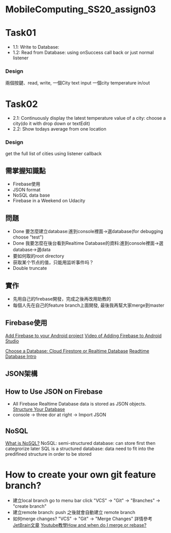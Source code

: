# MobileComputing_SS20_assign03

# Task01
- 1.1: Write to Database:
- 1.2: Read from Database: using onSuccess call back or just normal listener

### Design
兩個按鍵、read, write, 一個City text input 一個city temperature in/out

# Task02
- 2.1: Continuously display the latest temperature value of a city: choose a city(do it with drop down or textEdit)
- 2.2: Show todays average from one location

### Design
get the full list of cities
using listener callback

## 需掌握知識點
- Firebase使用
- JSON format
- NoSQL data base
- Firebase in a Weekend on Udacity

## 問題
- Done 要怎麼建立database:進到console裡面->選database(for debugging choose "test")
- Done 我要怎麼在後台看到Realtime Database的資料:進到console裡面->選database->選data
- 要如何取的root directory
- 获取某个节点的值，只能用监听事件吗？
- Double truncate

## 實作
- 先用自己的firebase開發，完成之後再改用助教的
- 每個人先在自己的feature branch上面開發, 最後我再幫大家merge到master

## Firebase使用
[Add Firebase to your Android project](https://firebase.google.com/docs/android/setup)
[Video of Adding Firebase to Android Studio](https://www.youtube.com/watch?v=9qe_A3F-_f0)

[Choose a Database: Cloud Firestore or Realtime Database](https://firebase.google.com/docs/database/rtdb-vs-firestore#writes_and_transactions)
[Readtime Database Intro](https://firebase.google.com/products/realtime-database/?authuser=0)

## JSON架構

## How to Use JSON on Firebase
- All Firebase Realtime Database data is stored as JSON objects.
[Structure Your Database](https://firebase.google.com/docs/database/web/structure-data)
- console -> three dor at right -> Import JSON
## NoSQL
[What is NoSQL?](https://www.youtube.com/watch?v=BgQFJ_UNIgw)
NoSQL: semi-structured database: can store first then categrorize later
SQL is a structured database: data need to fit into the predifined structure in order to be stored

# How to create your own git feature branch?
- 建立local branch go to menu bar click "VCS" -> "Git" -> "Branches" -> "create branch"
- 建立remote branch: push 之後就會自動建立 remote branch
- 如何merge changes?  "VCS" -> "Git" -> "Merge Changes" 詳情參考
[JetBrain文章](https://www.jetbrains.com/help/idea/apply-changes-from-one-branch-to-another.html)
[Youtube教學How and when do I merge or rebase?](https://youtu.be/Nftif2ynvdA)

